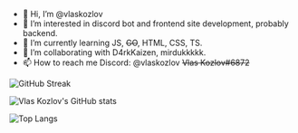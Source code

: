 - 👋 Hi, I’m @vlaskozlov
- 👀 I’m interested in discord bot and frontend site development, probably backend. 
- 🌱 I’m currently learning JS, ~~GO~~, HTML, CSS, TS.
- 💞️ I’m collaborating with D4rkKaizen, mirdukkkkk.
- 📫 How to reach me Discord: @vlaskozlov ~~Vlas Kozlov#6872~~

![GitHub Streak](https://github-readme-streak-stats.herokuapp.com/?user=vlaskozlov&theme=dark)

![Vlas Kozlov's GitHub stats](https://github-readme-stats.vercel.app/api?username=vlaskozlov&theme=dark&show_icons=true)

![Top Langs](https://github-readme-stats.vercel.app/api/top-langs/?username=vlaskozlov&langs_count=5)


<!---
vlaskozlov/vlaskozlov is a ✨ special ✨ repository because its `README.md` (this file) appears on your GitHub profile.
You can click the Preview link to take a look at your changes.
--->
